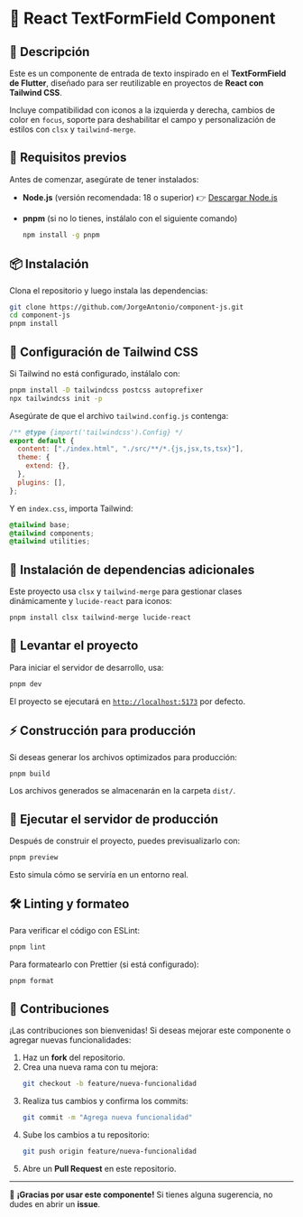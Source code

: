 # 🚀 React TextFormField Component

## 📝 Descripción

Este es un componente de entrada de texto inspirado en el **TextFormField de Flutter**, diseñado para ser reutilizable en proyectos de **React con Tailwind CSS**.

Incluye compatibilidad con iconos a la izquierda y derecha, cambios de color en `focus`, soporte para deshabilitar el campo y personalización de estilos con `clsx` y `tailwind-merge`.

## 🚀 Requisitos previos

Antes de comenzar, asegúrate de tener instalados:

- **Node.js** (versión recomendada: 18 o superior) 👉 [Descargar Node.js](https://nodejs.org/)
- **pnpm** (si no lo tienes, instálalo con el siguiente comando)

  ```sh
  npm install -g pnpm
  ```

## 📦 Instalación

Clona el repositorio y luego instala las dependencias:

```sh
git clone https://github.com/JorgeAntonio/component-js.git
cd component-js
pnpm install
```

## 🎨 Configuración de Tailwind CSS

Si Tailwind no está configurado, instálalo con:

```sh
pnpm install -D tailwindcss postcss autoprefixer
npx tailwindcss init -p
```

Asegúrate de que el archivo `tailwind.config.js` contenga:

```js
/** @type {import('tailwindcss').Config} */
export default {
  content: ["./index.html", "./src/**/*.{js,jsx,ts,tsx}"],
  theme: {
    extend: {},
  },
  plugins: [],
};
```

Y en `index.css`, importa Tailwind:

```css
@tailwind base;
@tailwind components;
@tailwind utilities;
```

## 🔌 Instalación de dependencias adicionales

Este proyecto usa `clsx` y `tailwind-merge` para gestionar clases dinámicamente y `lucide-react` para iconos:

```sh
pnpm install clsx tailwind-merge lucide-react
```

## 🚀 Levantar el proyecto

Para iniciar el servidor de desarrollo, usa:

```sh
pnpm dev
```

El proyecto se ejecutará en [`http://localhost:5173`](http://localhost:5173) por defecto.

## ⚡ Construcción para producción

Si deseas generar los archivos optimizados para producción:

```sh
pnpm build
```

Los archivos generados se almacenarán en la carpeta `dist/`.

## 🧪 Ejecutar el servidor de producción

Después de construir el proyecto, puedes previsualizarlo con:

```sh
pnpm preview
```

Esto simula cómo se serviría en un entorno real.

## 🛠️ Linting y formateo

Para verificar el código con ESLint:

```sh
pnpm lint
```

Para formatearlo con Prettier (si está configurado):

```sh
pnpm format
```

## 🤝 Contribuciones

¡Las contribuciones son bienvenidas! Si deseas mejorar este componente o agregar nuevas funcionalidades:

1. Haz un **fork** del repositorio.
2. Crea una nueva rama con tu mejora:
   ```sh
   git checkout -b feature/nueva-funcionalidad
   ```
3. Realiza tus cambios y confirma los commits:
   ```sh
   git commit -m "Agrega nueva funcionalidad"
   ```
4. Sube los cambios a tu repositorio:
   ```sh
   git push origin feature/nueva-funcionalidad
   ```
5. Abre un **Pull Request** en este repositorio.

---

🚀 **¡Gracias por usar este componente!** Si tienes alguna sugerencia, no dudes en abrir un **issue**.
